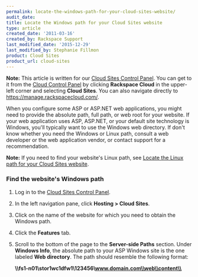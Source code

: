 ```yaml
---
permalink: locate-the-windows-path-for-your-cloud-sites-website/
audit_date:
title: Locate the Windows path for your Cloud Sites website
type: article
created_date: '2011-03-16'
created_by: Rackspace Support
last_modified_date: '2015-12-29'
last_modified_by: Stephanie Fillmon
product: Cloud Sites
product_url: cloud-sites
---
```


**Note:** This article is written for our [Cloud Sites Control Panel](https://manage.rackspacecloud.com/). You can get to it from the [Cloud Control Panel](https://mycloud.rackspace.com) by clicking **Rackspace Cloud** in the upper-left corner and selecting **Cloud Sites**. You can also navigate directly to <https://manage.rackspacecloud.com/>.

When you configure some ASP or ASP.NET web applications, you might need
to provide the absolute path, full path, or web root for your website.
If your web application uses ASP, ASP.NET, or your default site
technology is Windows, you'll typically want to use the Windows web
directory. If don't know whether you need the Windows or Linux path,
consult a web developer or the web application vendor, or contact
support for a recommendation.

**Note:** If you need to find your website's Linux path, see [Locate the Linux path for your Cloud Sites website](/how-to/locate-the-linux-path-for-your-cloud-sites-website).

### Find the website's Windows path

1.  Log in to the [Cloud Sites Control Panel](https://manage.rackspacecloud.com).
2.  In the left navigation pane, click **Hosting > Cloud Sites**.
3.  Click on the name of the website for which you need to obtain the
    Windows path.
4.  Click the **Features** tab.
5.  Scroll to the bottom of the page to the **Server-side Paths**
    section.
    Under **Windows Info**, the absolute path to your ASP Windows site
    is the one labeled **Web directory**. The path should resemble the
    following format:

    **\\\\fs1-n01\\stor1wc1dfw1\\123456\\www.domain.com\\web\\content\\**
